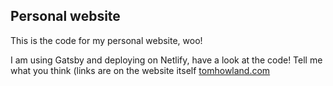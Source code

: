 ## Personal website

This is the code for my personal website, woo!

I am using Gatsby and deploying on Netlify, have a look at the code!
Tell me what you think (links are on the website itself [tomhowland.com](https://tomhowland.com)
